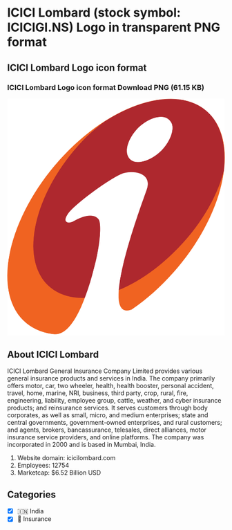 # ICICI Lombard (stock symbol: ICICIGI.NS) Logo in transparent PNG format

## ICICI Lombard Logo icon format

### ICICI Lombard Logo icon format Download PNG (61.15 KB)

![ICICI Lombard Logo icon format Download PNG (61.15 KB)](/img/orig/ICICIGI.NS-9be24ab1.png)

## About ICICI Lombard

ICICI Lombard General Insurance Company Limited provides various general insurance products and services in India. The company primarily offers motor, car, two wheeler, health, health booster, personal accident, travel, home, marine, NRI, business, third party, crop, rural, fire, engineering, liability, employee group, cattle, weather, and cyber insurance products; and reinsurance services. It serves customers through body corporates, as well as small, micro, and medium enterprises; state and central governments, government-owned enterprises, and rural customers; and agents, brokers, bancassurance, telesales, direct alliances, motor insurance service providers, and online platforms. The company was incorporated in 2000 and is based in Mumbai, India.

1. Website domain: icicilombard.com
2. Employees: 12754
3. Marketcap: $6.52 Billion USD


## Categories
- [x] 🇮🇳 India
- [x] 🏦 Insurance

